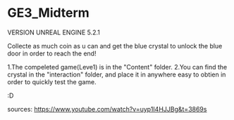 # GE3_Midterm

VERSION UNREAL ENGINE 5.2.1

Collecte as much coin as u can and get the blue crystal to unlock the blue door in order to reach the end!

1.The compeleted game(Leve1) is in the "Content" folder.
2.You can find the crystal in the "interaction" folder, and place it in anywhere easy to obtien in order to quickly test the game.

:D

sources:
https://www.youtube.com/watch?v=uyp1I4HJJBg&t=3869s
